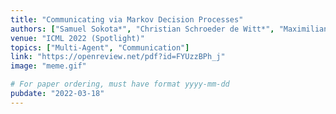 ```yaml
---
title: "Communicating via Markov Decision Processes"
authors: ["Samuel Sokota*", "Christian Schroeder de Witt*", "Maximilian Igl", "Luisa M Zintgraf", "Philip Torr", "J. Zico Kolter", "Shimon Whiteson", "Jakob Foerster"]
venue: "ICML 2022 (Spotlight)"
topics: ["Multi-Agent", "Communication"]
link: "https://openreview.net/pdf?id=FYUzzBPh_j"
image: "meme.gif"

# For paper ordering, must have format yyyy-mm-dd
pubdate: "2022-03-18"
---
```

